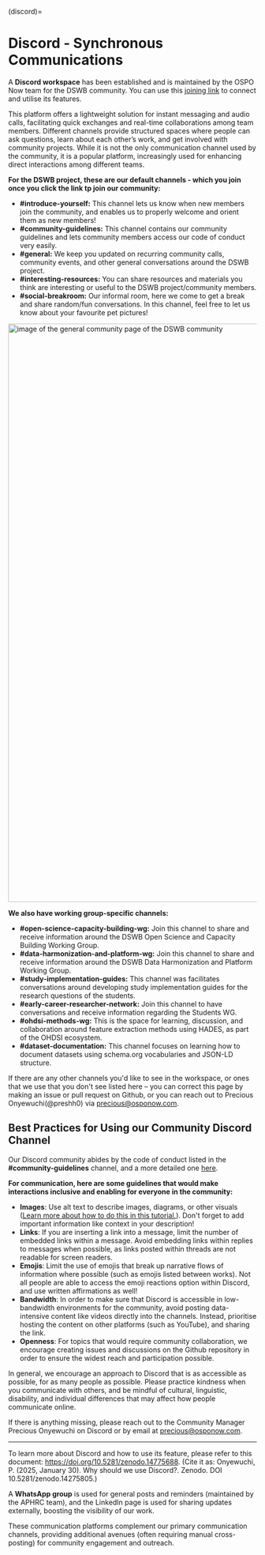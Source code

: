 (discord)=
# Discord - Synchronous Communications

A **Discord workspace** has been established and is maintained by the OSPO Now team for the DSWB community. You can use this [joining link](https://discord.com/app/invite-with-guild-onboarding/MngBuwrw) to connect and utilise its features.

This platform offers a lightweight solution for instant messaging and audio calls, facilitating quick exchanges and real-time collaborations among team members. Different channels provide structured spaces where people can ask questions, learn about each other’s work, and get involved with community projects. While it is not the only communication channel used by the community, it is a popular platform, increasingly used for enhancing direct interactions among different teams.

**For the DSWB project, these are our default channels - which you join once you click the link tp join our community:** 

* **#introduce-yourself:** This channel lets us know when new members join the community, and enables us to properly welcome and orient them as new members!
* **#community-guidelines:** This channel contains our community guidelines and lets community members access our code of conduct very easily.
* **#general:** We keep you updated on recurring community calls, community events, and other general conversations around the DSWB project.
* **#interesting-resources:** You can share resources and materials you think are interesting or useful to the DSWB project/community members.
* **#social-breakroom:** Our informal room, here we come to get a break and share random/fun conversations. In this channel, feel free to let us know about your favourite pet pictures!

<img width="1171" alt=" image of the general community page of the DSWB community" src="https://github.com/user-attachments/assets/572273cb-8179-4a36-a60c-bae592b0fa72" />


**We also have working group-specific channels:**

* **#open-science-capacity-building-wg:** Join this channel to share and receive information around the DSWB Open Science and Capacity Building Working Group.
* **#data-harmonization-and-platform-wg:** Join this channel to share and receive information around the DSWB Data Harmonization and Platform Working Group.
* **#study-implementation-guides:** This channel was facilitates conversations around developing study implementation guides for the research questions of the students.
* **#early-career-researcher-network:** Join this channel to have conversations and receive information regarding the Students WG.
* **#ohdsi-methods-wg:** This is the space for learning, discussion, and collaboration around feature extraction methods using HADES, as part of the OHDSI ecosystem.
* **#dataset-documentation:** This channel focuses on learning how to document datasets using schema.org vocabularies and JSON-LD structure.

If there are any other channels you'd like to see in the workspace, or ones that we use that you don't see listed here – you can correct this page by making an issue or pull request on Github, or you can reach out to Precious Onyewuchi(@preshh0) via precious@osponow.com.

## Best Practices for Using our Community Discord Channel

Our Discord community abides by the code of conduct listed in the **#community-guidelines** channel, and a more detailed one [here](https://github.com/aphrc-dswb/dswb-open-science-capacity-wg/blob/e7a2687fa95b4d229173a70695f4c201dc5759e9/CODE_OF_CONDUCT.md).


**For communication, here are some guidelines that would make interactions inclusive and enabling for everyone in the community:**

* **Images**: Use alt text to describe images, diagrams, or other visuals ([Learn more about how to do this in this tutorial.](https://slack.com/intl/en-gb/resources/using-slack/how-to-boost-accessibility-in-slack&utm_medium=promo)). Don't forget to add important information like context in your description!
* **Links**: If you are inserting a link into a message, limit the number of embedded links within a message. Avoid embedding links within replies to messages when possible, as links posted within threads are not readable for screen readers.
* **Emojis**: Limit the use of emojis that break up narrative flows of information where possible (such as emojis listed between works). Not all people are able to access the emoji reactions option within Discord, and use written affirmations as well!
* **Bandwidth**: In order to make sure that Discord is accessible in low-bandwidth environments for the community, avoid posting data-intensive content like videos directly into the channels. Instead, prioritise hosting the content on other platforms (such as YouTube), and sharing the link.
* **Openness**: For topics that would require community collaboration, we encourage creating issues and discussions on the Github repository in order to ensure the widest reach and participation possible.

In general, we encourage an approach to Discord that is as accessible as possible, for as many people as possible. Please practice kindness when you communicate with others, and be mindful of cultural, linguistic, disability, and individual differences that may affect how people communicate online. 

If there is anything missing, please reach out to the Community Manager Precious Onyewuchi on Discord or by email at precious@osponow.com.

--------------------

To learn more about Discord and how to use its feature, please refer to this document: https://doi.org/10.5281/zenodo.14775688. (Cite it as: Onyewuchi, P. (2025, January 30). Why should we use Discord?. Zenodo. DOI 10.5281/zenodo.14275805.)

A **WhatsApp group** is used for general posts and reminders (maintained by the APHRC team), and the LinkedIn page is used for sharing updates externally, boosting the visibility of our work.

These communication platforms complement our primary communication channels, providing additional avenues (often requiring manual cross-posting) for community engagement and outreach.
